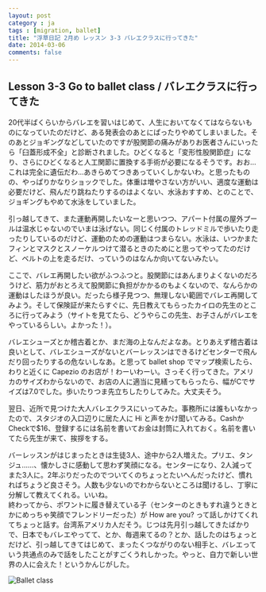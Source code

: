 ```yaml
---
layout: post
category : ja
tags : [migration, ballet]
title: "浮草日記 2月め レッスン 3-3 バレエクラスに行ってきた"
date: 2014-03-06
comments: false
---
```


## Lesson 3-3 Go to ballet class / バレエクラスに行ってきた

20代半ばくらいからバレエを習いはじめて、人生においてなくてはならないものになっていたのだけど、ある発表会のあとにぱったりやめてしまいました。そのあとジョギングなどしていたのですが股関節の痛みがありお医者さんにいったら「臼蓋形成不全」と診断されました。ひどくなると「変形性股関節症」になり、さらにひどくなると人工関節に置換する手術が必要になるそうです。おお…これは完全に遺伝だわ…あきらめてつきあっていくしかないわ。と思ったものの、やっぱりかなりショックでした。体重は増やさない方がいい、適度な運動は必要だけど、飛んだり跳ねたりするのはよくない、水泳おすすめ、とのことで、ジョギングもやめて水泳をしていました。

引っ越してきて、また運動再開したいなーと思いつつ、アパート付属の屋外プールは温水じゃないのでいまは泳げない。同じく付属のトレッドミルで歩いたり走ったりしているのだけど、運動のための運動はつまらない。水泳は、いつかまたフィンとマスクとスノーケルつけて潜るときのためにと思ってやってたのだけど、ベルトの上を走るだけ、っていうのはなんか向いてないみたい。

ここで、バレエ再開したい欲がふつふつと。股関節にはあんまりよくないのだろうけど、筋力がおとろえて股関節に負担がかかるのもよくないので、なんらかの運動はしたほうが良い。だったら様子見つつ、無理しない範囲でバレエ再開してみよう。そして保険証が来たらすぐに、先日教えてもらったカイロの先生のところに行ってみよう（サイトを見てたら、どうやらこの先生、お子さんがバレエをやっているらしい。よかった！）。

バレエシューズとか稽古着とか、まだ海の上なんだよなあ。とりあえず稽古着は良いとして、バレエシューズがないとバーレッスンはできるけどセンターで飛んだり回ったりするの危ないしなあ。と思って ballet shop でマップ検索したら、わりと近くに Capezio のお店が！わーいわーい。さっそく行ってきた。アメリカのサイズわからないので、お店の人に適当に見繕ってもらったら、幅がCでサイズは7.0でした。歩いたりつま先立ちしたりしてみた。大丈夫そう。 

翌日、近所で見つけた大人バレエクラスにいってみた。事務所には誰もいなかったので、スタジオの入口辺りに居た人に Hi と声をかけ聞いてみる。CashかCheckで$16、登録するには名前を書いてお金は封筒に入れておく。名前を書いてたら先生が来て、挨拶をする。  

バーレッスンがはじまったときは生徒3人、途中から2人増えた。プリエ、タンジュ……、懐かしさに感動して思わず笑顔になる。センターになり、2人減ってまた3人に。2年ぶりだったのでついてくのちょっとたいへんだったけど、慣れればちょうど良さそう。人数も少ないのでわからないところは聞けるし、丁寧に分解して教えてくれる。いいね。  
終わってから、ポワントに履き替えている子（センターのときもすれ違うときとかにめっちゃ笑顔でフレンドリーだった）が How are you? って話しかけてくれてちょっと話す。台湾系アメリカ人だそう。じつは先月引っ越してきたばかりで、日本でもバレエやってて、とか、毎週来てるの？とか、話したのはちょっとだけど、引っ越してきてはじめて、まったくつながりのない相手と、バレエっていう共通点のみで話をしたことがすごくうれしかった。やっと、自力で新しい世界の人に会えた！というかんじがした。

![Ballet class](https://lh6.googleusercontent.com/-ydCpHohArDU/Ux-wrp-jJ9I/AAAAAAAB8RY/ATwsYLvq-OQ/w620-h465-no/IMG_20140306_124023.jpg)